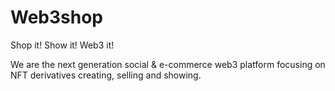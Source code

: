 # Web3shop
Shop it! Show it! Web3 it! 

We are the next generation social & e-commerce web3 platform focusing on NFT derivatives creating, selling and showing. 